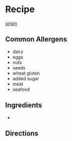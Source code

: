 # Recipe
[origin]()

## Common Allergens
* dairy
* eggs
* nuts
* seeds
* wheat gluten
* added sugar
* meat
* seafood

## Ingredients
* 

## Directions
